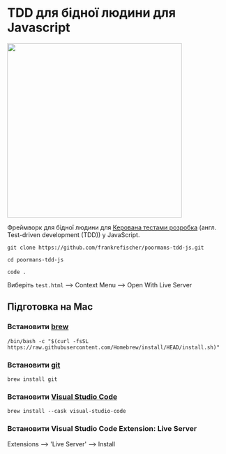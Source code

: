 # TDD для бідної людини для Javascript

<img src="https://user-images.githubusercontent.com/349945/178159782-fcd403db-2ae3-4797-847e-9ce1627178ed.jpg" width="400">

Фреймворк для бідної людини для [Керована тестами розробка](https://uk.wikipedia.org/wiki/Керована_тестами_розробка) (англ. Test-driven development (TDD)) у JavaScript.

`git clone https://github.com/frankrefischer/poormans-tdd-js.git`

`cd poormans-tdd-js`

`code .`

Виберіть `test.html` --> Context Menu --> Open With Live Server

## Підготовка на Mac

### Встановити [brew](https://brew.sh/)

`/bin/bash -c "$(curl -fsSL https://raw.githubusercontent.com/Homebrew/install/HEAD/install.sh)"`


### Встановити [git](https://formulae.brew.sh/formula/git#default)

`brew install git`

### Встановити [Visual Studio Code](https://formulae.brew.sh/cask/visual-studio-code#default)

`brew install --cask visual-studio-code`

### Встановити Visual Studio Code Extension: Live Server

Extensions --> 'Live Server' --> Install
